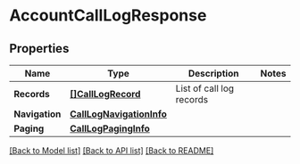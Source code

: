 # AccountCallLogResponse

## Properties

Name | Type | Description | Notes
------------ | ------------- | ------------- | -------------
**Records** | [**[]CallLogRecord**](CallLogRecord.md) | List of call log records | 
**Navigation** | [**CallLogNavigationInfo**](CallLogNavigationInfo.md) |  | 
**Paging** | [**CallLogPagingInfo**](CallLogPagingInfo.md) |  | 

[[Back to Model list]](../README.md#documentation-for-models) [[Back to API list]](../README.md#documentation-for-api-endpoints) [[Back to README]](../README.md)


